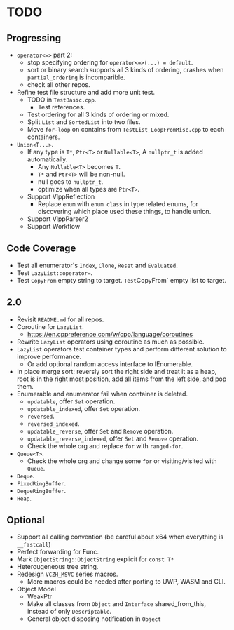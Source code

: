 # TODO

## Progressing

- `operator<=>` part 2:
  - stop specifying ordering for `operator<=>(...) = default`.
  - sort or binary search supports all 3 kinds of ordering, crashes when `partial_ordering` is incomparible.
  - check all other repos.
- Refine test file structure and add more unit test.
  - TODO in `TestBasic.cpp`.
    - Test references.
  - Test ordering for all 3 kinds of ordering or mixed.
  - Split `List` and `SortedList` into two files.
  - Move `for-loop` on contains from `TestList_LoopFromMisc.cpp` to each containers.
- `Union<T...>`.
  - If any type is `T*`, `Ptr<T>` or `Nullable<T>`, A `nullptr_t` is added automatically.
    - Any `Nullable<T>` becomes `T`.
    - `T*` and `Ptr<T>` will be non-null.
    - null goes to `nullptr_t`.
    - optimize when all types are `Ptr<T>`.
  - Support VlppReflection
    - Replace `enum` with `enum class` in type related enums, for discovering which place used these things, to handle union.
  - Support VlppParser2
  - Support Workflow

## Code Coverage

  - Test all enumerator's `Index`, `Clone`, `Reset` and `Evaluated`.
  - Test `LazyList::operator=`.
  - Test `CopyFrom` empty string to target.
  ` Test `CopyFrom` empty list to target.

## 2.0

- Revisit `README.md` for all repos.
- Coroutine for `LazyList`.
  - https://en.cppreference.com/w/cpp/language/coroutines
- Rewrite `LazyList` operators using coroutine as much as possible.
- `LazyList` operators test container types and perform different solution to improve performance.
  - Or add optional random access interface to IEnumerable.
- In place merge sort: reversly sort the right side and treat it as a heap, root is in the right most position, add all items from the left side, and pop them.
- Enumerable and enumerator fail when container is deleted.
  - `updatable`, offer `Set` operation.
  - `updatable_indexed`, offer `Set` operation.
  - `reversed`.
  - `reversed_indexed`.
  - `updatable_reverse`, offer `Set` and `Remove` operation.
  - `updatable_reverse_indexed`, offer `Set` and `Remove` operation.
  - Check the whole org and replace `for` with `ranged-for`.
- `Queue<T>`.
  - Check the whole org and change some `for` or visiting/visited with `Queue`.
- `Deque`.
- `FixedRingBuffer`.
- `DequeRingBuffer`.
- `Heap`.

## Optional

- Support all calling convention (be careful about x64 when everything is `__fastcall`)
- Perfect forwarding for Func.
- Mark `ObjectString::ObjectString` explicit for `const T*`
- Heterougeneous tree string.
- Redesign `VCZH_MSVC` series macros.
  - More macros could be needed after porting to UWP, WASM and CLI.
- Object Model
  - WeakPtr
  - Make all classes from `Object` and `Interface` shared_from_this, instead of only `Descriptable`.
  - General object disposing notification in `Object`
